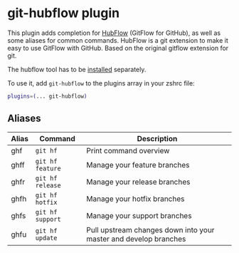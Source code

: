 # git-hubflow plugin

This plugin adds completion for [HubFlow](https://datasift.github.io/gitflow/) (GitFlow for GitHub), as well as some
aliases for common commands. HubFlow is a git extension to make it easy to use GitFlow with GitHub. Based on the
original gitflow extension for git.

The hubflow tool has to be [installed](https://ghproxy.com/https://github.com/datasift/gitflow#installation) separately.

To use it, add `git-hubflow` to the plugins array in your zshrc file:

```zsh
plugins=(... git-hubflow)
```

## Aliases

| Alias | Command          | Description                                                      |
|-------|------------------|------------------------------------------------------------------|
| ghf   | `git hf`         | Print command overview                                           |
| ghff  | `git hf feature` | Manage your feature branches                                     |
| ghfr  | `git hf release` | Manage your release branches                                     |
| ghfh  | `git hf hotfix`  | Manage your hotfix branches                                      |
| ghfs  | `git hf support` | Manage your support branches                                     |
| ghfu  | `git hf update`  | Pull upstream changes down into your master and develop branches |
